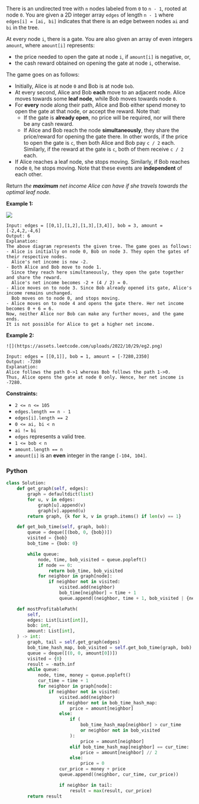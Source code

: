 There is an undirected tree with  `n`  nodes labeled from  `0`  to  `n - 1`, rooted at node  `0`. You are given a 2D
integer array  `edges`  of length  `n - 1`  where  `edges[i] = [ai, bi]`  indicates that there is an edge between
nodes  `ai`  and  `bi`  in the tree.

At every node  `i`, there is a gate. You are also given an array of even integers  `amount`, where  `amount[i]`
represents:

- the price needed to open the gate at node  `i`, if  `amount[i]`  is negative, or,
- the cash reward obtained on opening the gate at node  `i`, otherwise.

The game goes on as follows:

- Initially, Alice is at node  `0`  and Bob is at node  `bob`.
- At every second, Alice and Bob  **each**  move to an adjacent node. Alice moves towards some  **leaf node**, while Bob
  moves towards node  `0`.
- For  **every**  node along their path, Alice and Bob either spend money to open the gate at that node, or accept the
  reward. Note that:
    - If the gate is  **already open**, no price will be required, nor will there be any cash reward.
    - If Alice and Bob reach the node  **simultaneously**, they share the price/reward for opening the gate there. In
      other words, if the price to open the gate is  `c`, then both Alice and Bob pay `c / 2`  each. Similarly, if the
      reward at the gate is  `c`, both of them receive  `c / 2`  each.
- If Alice reaches a leaf node, she stops moving. Similarly, if Bob reaches node  `0`, he stops moving. Note that these
  events are  **independent**  of each other.

Return _the  **maximum**  net income Alice can have if she travels towards the optimal leaf node._

**Example 1:**

![](https://assets.leetcode.com/uploads/2022/10/29/eg1.png)

```
Input: edges = [[0,1],[1,2],[1,3],[3,4]], bob = 3, amount = [-2,4,2,-4,6]
Output: 6
Explanation: 
The above diagram represents the given tree. The game goes as follows:
- Alice is initially on node 0, Bob on node 3. They open the gates of their respective nodes.
  Alice's net income is now -2.
- Both Alice and Bob move to node 1. 
  Since they reach here simultaneously, they open the gate together and share the reward.
  Alice's net income becomes -2 + (4 / 2) = 0.
- Alice moves on to node 3. Since Bob already opened its gate, Alice's income remains unchanged.
  Bob moves on to node 0, and stops moving.
- Alice moves on to node 4 and opens the gate there. Her net income becomes 0 + 6 = 6.
Now, neither Alice nor Bob can make any further moves, and the game ends.
It is not possible for Alice to get a higher net income.
```

**Example 2:**

```
![](https://assets.leetcode.com/uploads/2022/10/29/eg2.png)

Input: edges = [[0,1]], bob = 1, amount = [-7280,2350]
Output: -7280
Explanation: 
Alice follows the path 0->1 whereas Bob follows the path 1->0.
Thus, Alice opens the gate at node 0 only. Hence, her net income is -7280. 
```

**Constraints:**

- `2 <= n <= 105`
- `edges.length == n - 1`
- `edges[i].length == 2`
- `0 <= ai, bi < n`
- `ai != bi`
- `edges`  represents a valid tree.
- `1 <= bob < n`
- `amount.length == n`
- `amount[i]`  is an  **even**  integer in the range  `[-104, 104]`.

### Python

```python
class Solution:
    def get_graph(self, edges):
        graph = defaultdict(list)
        for u, v in edges:
            graph[u].append(v)
            graph[v].append(u)
        return graph, {k for k, v in graph.items() if len(v) == 1}

    def get_bob_time(self, graph, bob):
        queue = deque([(bob, 0, {bob})])
        visited = {bob}
        bob_time = {bob: 0}

        while queue:
            node, time, bob_visited = queue.popleft()
            if node == 0:
                return bob_time, bob_visited
            for neighbor in graph[node]:
                if neighbor not in visited:
                    visited.add(neighbor)
                    bob_time[neighbor] = time + 1
                    queue.append((neighbor, time + 1, bob_visited | {neighbor}))

    def mostProfitablePath(
        self,
        edges: List[List[int]],
        bob: int,
        amount: List[int],
    ) -> int:
        graph, tail = self.get_graph(edges)
        bob_time_hash_map, bob_visited = self.get_bob_time(graph, bob)
        queue = deque([(0, 0, amount[0])])
        visited = {0}
        result = -math.inf
        while queue:
            node, time, money = queue.popleft()
            cur_time = time + 1
            for neighbor in graph[node]:
                if neighbor not in visited:
                    visited.add(neighbor)
                    if neighbor not in bob_time_hash_map:
                        price = amount[neighbor]
                    else:
                        if (
                            bob_time_hash_map[neighbor] > cur_time
                            or neighbor not in bob_visited
                        ):
                            price = amount[neighbor]
                        elif bob_time_hash_map[neighbor] == cur_time:
                            price = amount[neighbor] // 2
                        else:
                            price = 0
                    cur_price = money + price
                    queue.append((neighbor, cur_time, cur_price))

                    if neighbor in tail:
                        result = max(result, cur_price)
        return result
```
